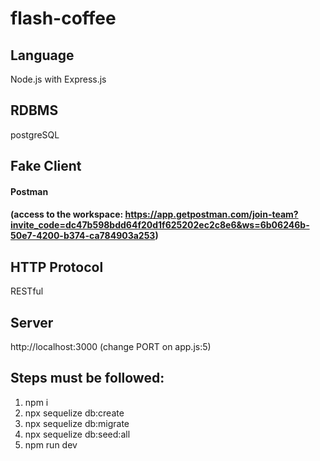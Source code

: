# flash-coffee

## Language

Node.js with Express.js

## RDBMS

postgreSQL

## Fake Client

#### Postman

#### (access to the workspace: https://app.getpostman.com/join-team?invite_code=dc47b598bdd64f20d1f625202ec2c8e6&ws=6b06246b-50e7-4200-b374-ca784903a253)

## HTTP Protocol

RESTful

## Server

http://localhost:3000
(change PORT on app.js:5)

## Steps must be followed:

1. npm i
2. npx sequelize db:create
3. npx sequelize db:migrate
4. npx sequelize db:seed:all
5. npm run dev

